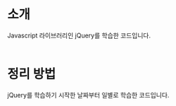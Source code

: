 
<h1>소개</h1>
Javascript 라이브러리인 jQuery를 학습한 코드입니다.
<br><br>
<h1>정리 방법</h1>
jQuery를 학습하기 시작한 날짜부터 일별로 학습한 코드입니다.
